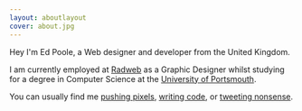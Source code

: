 ```yaml
---
layout: aboutlayout
cover: about.jpg
---
```



Hey I'm Ed Poole, a Web designer and developer from the United Kingdom.

I am currently employed at [Radweb]("http://radweb.co.uk") as a Graphic Designer whilst studying for a degree in Computer Science at the [University of Portsmouth]("http://port.ac.uk").

You can usually find me [pushing pixels]("http://dribbble.com/edpoole"), [writing code]("http://github.com/EdPoole"), or [tweeting nonsense]("http://twitter.com/_ewp").